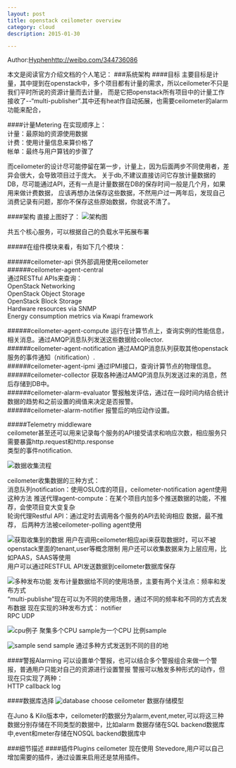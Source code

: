 ```yaml
---
layout: post
title: openstack ceilometer overview  
category: cloud
description: 2015-01-30

---
```


Author:[Hyphen](http://weibo.com/344736086)http://weibo.com/344736086

本文是阅读官方介绍文档的个人笔记：
###系统架构
####目标
主要目标是计量，其中提到在openstack中，多个项目都有计量的需求，所以ceilometer不只是我们平时所说的资源计量而去计量，
而是它把openstack所有项目中的计量工作接收了--“multi-publisher”.其中还有heat作自动拓展，也需要ceilometer的alarm功能来配合，


####计量Metering
在实现顺序上：  
计量：最原始的资源使用数据  
计费：使用计量信息来算价格了  
帐单：最终与用户算钱的步骤了  

而ceilometer的设计尽可能停留在第一步，计量上，因为后面两步不同使用者，差异会很大，会导致项目过于庞大。
关于db,不建议直接访问它存放计量数据的DB，尽可能通过API，还有一点是计量数据在DB的保存时间一般是几个月，如果用来做计费数据，
应该再想办法保存这些数据，不然用户过一两年后，发现自己消费记录有问题，那你不保存这些原始数据，你就说不清了。

####架构
直接上图好了：
![架构图](http://docs.openstack.org/developer/ceilometer/_images/ceilo-arch.png)

共五个核心服务，可以根据自己的负载水平拓展布署  

#####在组件模块来看，有如下几个模块：   

######ceilometer-api  供外部调用使用ceilometer  
######ceilometer-agent-central  
  通过RESTful APIs来查询：    
    OpenStack Networking    
    OpenStack Object Storage    
    OpenStack Block Storage   
    Hardware resources via SNMP   
    Energy consumption metrics via Kwapi framework    
    
######ceilometer-agent-compute  运行在计算节点上，查询实例的性能信息，相关消息。通过AMQP消息队列发送这些数据给collector.  
######ceilometer-agent-notification 通过AMQP消息队列获取其他openstack服务的事件通知（nitification）.  
######ceilometer-agent-ipmi 通过IPMI接口，查询计算节点的物理信息。  
######ceilometer-collector  获取各种通过AMQP消息队列发送过来的消息，然后存储到DB中。    
######ceilometer-alarm-evaluator  警报触发评估，通过在一段时间内结合统计数据的趋势和之前设置的阀值来决定是否报警。    
######ceilometer-alarm-notifier   报警后的响应动作设置。    

 #####Telemetry middleware  
 ceilometer甚至还可以用来记录每个服务的API接受请求和响应次数，相应服务只需要暴露http.request和http.response   
 类型的事件notification.    

![数据收集流程](http://docs.openstack.org/developer/ceilometer/_images/1-agents.png)

ceilometer收集数据的三种方式：  
消息队列notification：使用OSLO库的项目，ceilometer-notification agent使用这种方法 
推送代理agent-compute：在某个项目内加多个推送数据的功能，不推荐，会使项目变大变复杂  
轮询代理Restful API：通过定时去调用各个服务的API去轮询相应 数据，最不推荐，
后两种方法被ceilometer-polling agent使用




![获取收集到的数据](http://docs.openstack.org/developer/ceilometer/_images/2-accessmodel.png)
用户在调用ceilometer相应api来获取数据时，可以不被openstack里面的tenant,user等概念限制 
用户还可以收集数据来为上层应用，比如PAAS，SAAS等使用  
用户可以通过RESTFUL API发送数据到ceilometer数据库保存


![多种发布功能](http://docs.openstack.org/developer/ceilometer/_images/3-Pipeline.png)
发布计量数据给不同的使用场景，主要有两个关注点：频率和发布方式  
“multi-publishe”现在可以为不同的使用场景，通过不同的频率和不同的方式去发布数据
现在实现的3种发布方式： 
notifier  
RPC 
UDP 


![cpu例子](http://docs.openstack.org/developer/ceilometer/_images/4-Transformer.png)
聚集多个CPU sample为一个CPU 比例sample


![sample send](http://docs.openstack.org/developer/ceilometer/_images/5-multi-publish.png)
sample 通过多种方式发送到不同的目的地


####警报Alarming
可以设置单个警报，也可以结合多个警报组合来做一个警报，普通用户只能对自己的资源进行设置警报
警报可以触发多种形式的动作，但现在只实现了两种：  
HTTP callback 
log 


####数据库选择
![database choose](http://docs.openstack.org/developer/ceilometer/_images/6-storagemodel.png)
ceilometer 数据存储模型

在Juno & Kilo版本中，ceilometer的数据分为alarm,event,meter,可以将这三种数据分别存储在不同类型的数据中，比如alarm 数据存储在SQL backend数据库中,event和meter存储在NOSQL backend数据库中

###细节描述
####插件Plugins
ceilometer 现在使用 Stevedore,用户可以自己增加需要的插件，通过设置来启用还是禁用插件。






